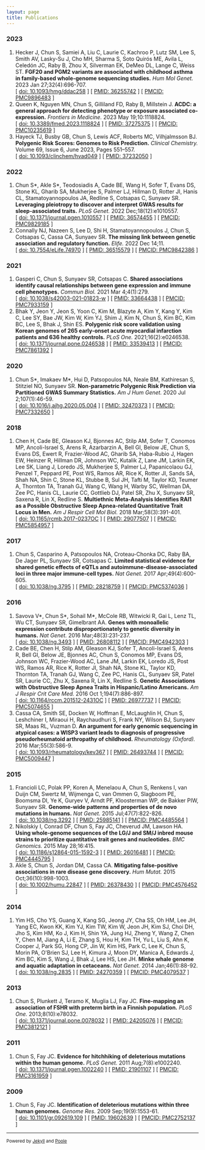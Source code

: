 ```yaml
---
layout: page
title: Publications
---
```


### 2023
1. Hecker J, Chun S, Samiei A, Liu C, Laurie C, Kachroo P, Lutz SM, Lee S, Smith AV, Lasky-Su J, Cho MH, Sharma S, Soto Quirós ME, Avila L, Celedón JC, Raby B, Zhou X, Silverman EK, DeMeo DL, Lange C, Weiss ST. **FGF20 and PGM2 variants are associated with childhood asthma in family-based whole-genome sequencing studies.** *Hum Mol Genet.* 2023 Jan 27;32(4):696-707.  
[ [doi: 10.1093/hmg/ddac258](http://dx.doi.org/10.1093/hmg/ddac258) ] [ [PMID: 36255742](https://pubmed.ncbi.nlm.nih.gov/36255742/) ] [ [PMCID: PMC9896483](https://www.ncbi.nlm.nih.gov/pmc/articles/PMC9896483/) ]
2. Queen K, Nguyen MN, Chun S, Gilliland FD, Raby B, Millstein J. **ACDC: a general approach for detecting phenotype or exposure associated co-expression.** *Frontiers in Medicine.* 2023 May 19;10:1118824.  
[ [doi: 10.3389/fmed.2023.1118824](http://dx.doi.org/10.3389/fmed.2023.1118824) ] [ [PMID: 37275375](https://pubmed.ncbi.nlm.nih.gov/37275375/) ] [ [PMCID: PMC10235619](https://www.ncbi.nlm.nih.gov/pmc/articles/PMC10235619/) ] 
3. Hayeck TJ, Busby GB, Chun S, Lewis ACF, Roberts MC, Vilhjalmsson BJ. **Polygenic Risk Scores: Genomes to Risk Prediction.** *Clinical Chemistry.* Volume 69, Issue 6, June 2023, Pages 551–557.   
[ [doi: 10.1093/clinchem/hvad049](https://doi.org/10.1093/clinchem/hvad049) ] [ [PMID: 37232050](https://pubmed.ncbi.nlm.nih.gov/37232050/) ]

### 2022
1. Chun S\*, Akle S\*, Teodosiadis A, Cade BE, Wang H, Sofer T, Evans DS, Stone KL, Gharib SA, Mukherjee S, Palmer LJ, Hillman D, Rotter JI, Hanis CL, Stamatoyannopoulos JA, Redline S, Cotsapas C, Sunyaev SR. **Leveraging pleiotropy to discover and interpret GWAS results for sleep-associated traits.** *PLoS Genet.* 2022 Dec;18(12):e1010557.  
[ [doi: 10.1371/journal.pgen.1010557](http://dx.doi.org/10.1371/journal.pgen.1010557) ] [ [PMID: 36574455](https://pubmed.ncbi.nlm.nih.gov/36574455/) ] [ [PMCID: PMC9829185](https://www.ncbi.nlm.nih.gov/pmc/articles/PMC9829185/) ]
2. Connally NJ, Nazeen S, Lee D, Shi H, Stamatoyannopoulos J, Chun S, Cotsapas C, Cassa CA, Sunyaev SR. **The missing link between genetic association and regulatory function.** *Elife.* 2022 Dec 14;11.  
[ [doi: 10.7554/eLife.74970](http://dx.doi.org/10.7554/eLife.74970) ] [ [PMID: 36515579](https://pubmed.ncbi.nlm.nih.gov/36515579/) ] [ [PMCID: PMC9842386](https://www.ncbi.nlm.nih.gov/pmc/articles/PMC9842386/) ]

### 2021
1. Gasperi C, Chun S, Sunyaev SR, Cotsapas C. **Shared associations identify causal relationships between gene expression and immune cell phenotypes.** *Commun Biol.* 2021 Mar 4;4(1):279.  
[ [doi: 10.1038/s42003-021-01823-w](http://dx.doi.org/10.1038/s42003-021-01823-w) ] [ [PMID: 33664438](https://pubmed.ncbi.nlm.nih.gov/33664438/) ] [ [PMCID: PMC7933159](https://www.ncbi.nlm.nih.gov/pmc/articles/PMC7933159/) ]
2. Bhak Y, Jeon Y, Jeon S, Yoon C, Kim M, Blazyte A, Kim Y, Kang Y, Kim C, Lee SY, Bae JW, Kim W, Kim YJ, Shim J, Kim N, Chun S, Kim BC, Kim BC, Lee S, Bhak J, Shin ES. **Polygenic risk score validation using Korean genomes of 265 early-onset acute myocardial infarction patients and 636 healthy controls.** *PLoS One.* 2021;16(2):e0246538.  
[ [doi: 10.1371/journal.pone.0246538](http://dx.doi.org/10.1371/journal.pone.0246538) ] [ [PMID: 33539413](https://pubmed.ncbi.nlm.nih.gov/33539413/) ] [ [PMCID: PMC7861392](https://www.ncbi.nlm.nih.gov/pmc/articles/PMC7861392/) ]

### 2020
1. Chun S\*, Imakaev M\*, Hui D, Patsopoulos NA, Neale BM, Kathiresan S, Stitziel NO, Sunyaev SR. **Non-parametric Polygenic Risk Prediction via Partitioned GWAS Summary Statistics.** *Am J Hum Genet.* 2020 Jul 2;107(1):46-59.  
[ [doi: 10.1016/j.ajhg.2020.05.004](http://dx.doi.org/10.1016/j.ajhg.2020.05.004) ] [ [PMID: 32470373](https://pubmed.ncbi.nlm.nih.gov/32470373/) ] [ [PMCID: PMC7332650](https://www.ncbi.nlm.nih.gov/pmc/articles/PMC7332650/) ]

### 2018
1. Chen H, Cade BE, Gleason KJ, Bjonnes AC, Stilp AM, Sofer T, Conomos MP, Ancoli-Israel S, Arens R, Azarbarzin A, Bell GI, Below JE, Chun S, Evans DS, Ewert R, Frazier-Wood AC, Gharib SA, Haba-Rubio J, Hagen EW, Heinzer R, Hillman DR, Johnson WC, Kutalik Z, Lane JM, Larkin EK, Lee SK, Liang J, Loredo JS, Mukherjee S, Palmer LJ, Papanicolaou GJ, Penzel T, Peppard PE, Post WS, Ramos AR, Rice K, Rotter JI, Sands SA, Shah NA, Shin C, Stone KL, Stubbe B, Sul JH, Tafti M, Taylor KD, Teumer A, Thornton TA, Tranah GJ, Wang C, Wang H, Warby SC, Wellman DA, Zee PC, Hanis CL, Laurie CC, Gottlieb DJ, Patel SR, Zhu X, Sunyaev SR, Saxena R, Lin X, Redline S. **Multiethnic Meta-Analysis Identifies RAI1 as a Possible Obstructive Sleep Apnea-related Quantitative Trait Locus in Men.** *Am J Respir Cell Mol Biol.* 2018 Mar;58(3):391-401.  
[ [doi: 10.1165/rcmb.2017-0237OC](http://dx.doi.org/10.1165/rcmb.2017-0237OC) ] [ [PMID: 29077507](https://pubmed.ncbi.nlm.nih.gov/29077507/) ] [ [PMCID: PMC5854957](https://www.ncbi.nlm.nih.gov/pmc/articles/PMC5854957/) ]

### 2017
1. Chun S, Casparino A, Patsopoulos NA, Croteau-Chonka DC, Raby BA, De Jager PL, Sunyaev SR, Cotsapas C. **Limited statistical evidence for shared genetic effects of eQTLs and autoimmune-disease-associated loci in three major immune-cell types.** *Nat Genet.* 2017 Apr;49(4):600-605.   
[ [doi: 10.1038/ng.3795](http://dx.doi.org/10.1038/ng.3795) ] [ [PMID: 28218759](https://pubmed.ncbi.nlm.nih.gov/28218759/) ] [ [PMCID: PMC5374036](https://www.ncbi.nlm.nih.gov/pmc/articles/PMC5374036/) ]

### 2016
1. Savova V\*, Chun S\*, Sohail M\*, McCole RB, Witwicki R, Gai L, Lenz TL, Wu CT, Sunyaev SR, Gimelbrant AA. **Genes with monoallelic expression contribute disproportionately to genetic diversity in humans.** *Nat Genet.* 2016 Mar;48(3):231-237.  
[ [doi: 10.1038/ng.3493](http://dx.doi.org/10.1038/ng.3493) ] [ [PMID: 26808112](https://pubmed.ncbi.nlm.nih.gov/26808112/) ] [ [PMCID: PMC4942303](https://www.ncbi.nlm.nih.gov/pmc/articles/PMC4942303/) ]
2. Cade BE, Chen H, Stilp AM, Gleason KJ, Sofer T, Ancoli-Israel S, Arens R, Bell GI, Below JE, Bjonnes AC, Chun S, Conomos MP, Evans DS, Johnson WC, Frazier-Wood AC, Lane JM, Larkin EK, Loredo JS, Post WS, Ramos AR, Rice K, Rotter JI, Shah NA, Stone KL, Taylor KD, Thornton TA, Tranah GJ, Wang C, Zee PC, Hanis CL, Sunyaev SR, Patel SR, Laurie CC, Zhu X, Saxena R, Lin X, Redline S. **Genetic Associations with Obstructive Sleep Apnea Traits in Hispanic/Latino Americans.** *Am J Respir Crit Care Med.* 2016 Oct 1;194(7):886-897.  
[ [doi: 10.1164/rccm.201512-2431OC](http://dx.doi.org/10.1164/rccm.201512-2431OC) ] [ [PMID: 26977737](https://pubmed.ncbi.nlm.nih.gov/26977737/) ] [ [PMCID: PMC5074655](https://www.ncbi.nlm.nih.gov/pmc/articles/PMC5074655/) ]
3. Cassa CA, Smith SE, Docken W, Hoffman E, McLaughlin H, Chun S, Leshchiner I, Miraoui H, Raychaudhuri S, Frank NY, Wilson BJ, Sunyaev SR, Maas RL, Vuzman D. **An argument for early genomic sequencing in atypical cases: a WISP3 variant leads to diagnosis of progressive pseudorheumatoid arthropathy of childhood.** *Rheumatology (Oxford).* 2016 Mar;55(3):586-9.  
[ [doi: 10.1093/rheumatology/kev367](http://dx.doi.org/10.1093/rheumatology/kev367) ] [ [PMID: 26493744](https://pubmed.ncbi.nlm.nih.gov/26493744/) ] [ [PMCID: PMC5009447](https://www.ncbi.nlm.nih.gov/pmc/articles/PMC5009447/) ]

### 2015
1. Francioli LC, Polak PP, Koren A, Menelaou A, Chun S, Renkens I, van Duijn CM, Swertz M, Wijmenga C, van Ommen G, Slagboom PE, Boomsma DI, Ye K, Guryev V, Arndt PF, Kloosterman WP, de Bakker PIW, Sunyaev SR. **Genome-wide patterns and properties of de novo mutations in humans.** *Nat Genet.* 2015 Jul;47(7):822-826.  
[ [doi: 10.1038/ng.3292](http://dx.doi.org/10.1038/ng.3292) ] [ [PMID: 25985141](https://pubmed.ncbi.nlm.nih.gov/25985141/) ] [ [PMCID: PMC4485564](https://www.ncbi.nlm.nih.gov/pmc/articles/PMC4485564/) ]
2. Nikolskiy I, Conrad DF, Chun S, Fay JC, Cheverud JM, Lawson HA. **Using whole-genome sequences of the LG/J and SM/J inbred mouse strains to prioritize quantitative trait genes and nucleotides.** *BMC Genomics.* 2015 May 28;16:415.  
[ [doi: 10.1186/s12864-015-1592-3](http://dx.doi.org/10.1186/s12864-015-1592-3) ] [ [PMID: 26016481](https://pubmed.ncbi.nlm.nih.gov/26016481/) ] [ [PMCID: PMC4445795](https://www.ncbi.nlm.nih.gov/pmc/articles/PMC4445795/) ]
3. Akle S, Chun S, Jordan DM, Cassa CA. **Mitigating false-positive associations in rare disease gene discovery.** *Hum Mutat.* 2015 Oct;36(10):998-1003.  
[ [doi: 10.1002/humu.22847](http://dx.doi.org/10.1002/humu.22847) ] [ [PMID: 26378430](https://pubmed.ncbi.nlm.nih.gov/26378430/) ] [ [PMCID: PMC4576452](https://www.ncbi.nlm.nih.gov/pmc/articles/PMC4576452/) ]

### 2014
1. Yim HS, Cho YS, Guang X, Kang SG, Jeong JY, Cha SS, Oh HM, Lee JH, Yang EC, Kwon KK, Kim YJ, Kim TW, Kim W, Jeon JH, Kim SJ, Choi DH, Jho S, Kim HM, Ko J, Kim H, Shin YA, Jung HJ, Zheng Y, Wang Z, Chen Y, Chen M, Jiang A, Li E, Zhang S, Hou H, Kim TH, Yu L, Liu S, Ahn K, Cooper J, Park SG, Hong CP, Jin W, Kim HS, Park C, Lee K, Chun S, Morin PA, O'Brien SJ, Lee H, Kimura J, Moon DY, Manica A, Edwards J, Kim BC, Kim S, Wang J, Bhak J, Lee HS, Lee JH. **Minke whale genome and aquatic adaptation in cetaceans.** *Nat Genet.* 2014 Jan;46(1):88-92.  
[ [doi: 10.1038/ng.2835](http://dx.doi.org/10.1038/ng.2835) ] [ [PMID: 24270359](https://pubmed.ncbi.nlm.nih.gov/24270359/) ] [ [PMCID: PMC4079537](https://www.ncbi.nlm.nih.gov/pmc/articles/PMC4079537/) ]

### 2013
1. Chun S, Plunkett J, Teramo K, Muglia LJ, Fay JC. **Fine-mapping an association of FSHR with preterm birth in a Finnish population.** *PLoS One.* 2013;8(10):e78032.  
[ [doi: 10.1371/journal.pone.0078032](http://dx.doi.org/10.1371/journal.pone.0078032) ] [ [PMID: 24205076](https://pubmed.ncbi.nlm.nih.gov/24205076/) ] [ [PMCID: PMC3812121](https://www.ncbi.nlm.nih.gov/pmc/articles/PMC3812121/) ]

### 2011
1. Chun S, Fay JC. **Evidence for hitchhiking of deleterious mutations within the human genome.** *PLoS Genet.* 2011 Aug;7(8):e1002240.  
[ [doi: 10.1371/journal.pgen.1002240](http://dx.doi.org/10.1371/journal.pgen.1002240) ] [ [PMID: 21901107](https://pubmed.ncbi.nlm.nih.gov/21901107/) ] [ [PMCID: PMC3161959](https://www.ncbi.nlm.nih.gov/pmc/articles/PMC3161959/) ]

### 2009
1. Chun S, Fay JC. **Identification of deleterious mutations within three human genomes.** *Genome Res.* 2009 Sep;19(9):1553-61.  
[ [doi: 10.1101/gr.092619.109](http://dx.doi.org/10.1101/gr.092619.109) ] [ [PMID: 19602639](https://pubmed.ncbi.nlm.nih.gov/19602639/) ] [ [PMCID: PMC2752137](https://www.ncbi.nlm.nih.gov/pmc/articles/PMC2752137/) ]

---
<sub>Powered by [Jekyll](https://github.com/mojombo/jekyll) and [Poole](http://getpoole.com)</sub>

